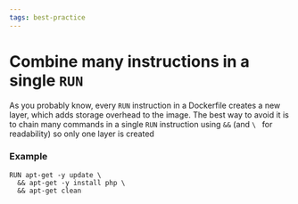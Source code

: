 ```yaml
---
tags: best-practice
---
```


# Combine many instructions in a single `RUN`
As you probably know, every `RUN` instruction in a Dockerfile creates a new layer, which adds storage overhead to the image. The best way to avoid it is to chain many commands in a single `RUN` instruction using `&&` (and `\ ` for readability) so only one layer is created

### Example
```docker
RUN apt-get -y update \
  && apt-get -y install php \
  && apt-get clean
```

